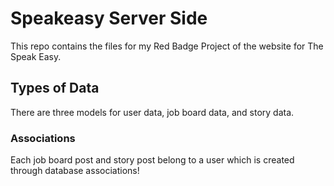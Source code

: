 # Speakeasy Server Side

This repo contains the files for my Red Badge Project of the website for The Speak Easy.

## Types of Data

There are three models for user data, job board data, and story data.

### Associations

Each job board post and story post belong to a user which is created through database associations!